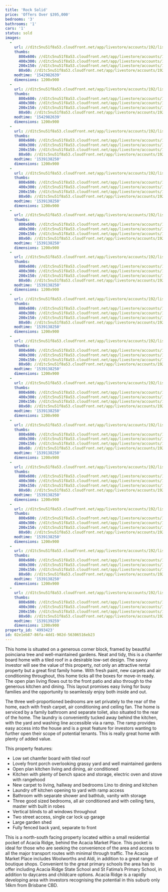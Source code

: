 ```yaml
---
title: 'Rock Solid'
price: 'Offers Over $395,000'
bedrooms: '3'
bathrooms: '1'
cars: '1'
status: sold
images:
  -
    url: //d1tc5nu51f8a53.cloudfront.net/app/livestore/accounts/192/listings/1675093/images/Glenview-26-Front2-D_65377552_20181010122252.jpg
    thumbs:
      800x600: //d1tc5nu51f8a53.cloudfront.net/app/livestore/accounts/192/listings/1675093/images/Glenview-26-Front2-D_65377552_20181010122252_800x600.jpg
      400x300: //d1tc5nu51f8a53.cloudfront.net/app/livestore/accounts/192/listings/1675093/images/Glenview-26-Front2-D_65377552_20181010122252_400x300.jpg
      200x150: //d1tc5nu51f8a53.cloudfront.net/app/livestore/accounts/192/listings/1675093/images/Glenview-26-Front2-D_65377552_20181010122252_200x150.jpg
      80x60: //d1tc5nu51f8a53.cloudfront.net/app/livestore/accounts/192/listings/1675093/images/Glenview-26-Front2-D_65377552_20181010122252_80x60.jpg
    modtime: '1542982639'
    dimensions: 1200x900
  -
    url: //d1tc5nu51f8a53.cloudfront.net/app/livestore/accounts/192/listings/1675093/images/Glenview-26-Front-Da_3164789503_20181010122253.jpg
    thumbs:
      800x600: //d1tc5nu51f8a53.cloudfront.net/app/livestore/accounts/192/listings/1675093/images/Glenview-26-Front-Da_3164789503_20181010122253_800x600.jpg
      400x300: //d1tc5nu51f8a53.cloudfront.net/app/livestore/accounts/192/listings/1675093/images/Glenview-26-Front-Da_3164789503_20181010122253_400x300.jpg
      200x150: //d1tc5nu51f8a53.cloudfront.net/app/livestore/accounts/192/listings/1675093/images/Glenview-26-Front-Da_3164789503_20181010122253_200x150.jpg
      80x60: //d1tc5nu51f8a53.cloudfront.net/app/livestore/accounts/192/listings/1675093/images/Glenview-26-Front-Da_3164789503_20181010122253_80x60.jpg
    modtime: '1542982639'
    dimensions: 1200x900
  -
    url: //d1tc5nu51f8a53.cloudfront.net/app/livestore/accounts/192/listings/1675093/images/Glenview-26-Verandah_1469923314_20181010122252.jpg
    thumbs:
      800x600: //d1tc5nu51f8a53.cloudfront.net/app/livestore/accounts/192/listings/1675093/images/Glenview-26-Verandah_1469923314_20181010122252_800x600.jpg
      400x300: //d1tc5nu51f8a53.cloudfront.net/app/livestore/accounts/192/listings/1675093/images/Glenview-26-Verandah_1469923314_20181010122252_400x300.jpg
      200x150: //d1tc5nu51f8a53.cloudfront.net/app/livestore/accounts/192/listings/1675093/images/Glenview-26-Verandah_1469923314_20181010122252_200x150.jpg
      80x60: //d1tc5nu51f8a53.cloudfront.net/app/livestore/accounts/192/listings/1675093/images/Glenview-26-Verandah_1469923314_20181010122252_80x60.jpg
    modtime: '1539138250'
    dimensions: 1200x900
  -
    url: //d1tc5nu51f8a53.cloudfront.net/app/livestore/accounts/192/listings/1675093/images/Glenview-26-Front3-D_1123558588_20181010122248.jpg
    thumbs:
      800x600: //d1tc5nu51f8a53.cloudfront.net/app/livestore/accounts/192/listings/1675093/images/Glenview-26-Front3-D_1123558588_20181010122248_800x600.jpg
      400x300: //d1tc5nu51f8a53.cloudfront.net/app/livestore/accounts/192/listings/1675093/images/Glenview-26-Front3-D_1123558588_20181010122248_400x300.jpg
      200x150: //d1tc5nu51f8a53.cloudfront.net/app/livestore/accounts/192/listings/1675093/images/Glenview-26-Front3-D_1123558588_20181010122248_200x150.jpg
      80x60: //d1tc5nu51f8a53.cloudfront.net/app/livestore/accounts/192/listings/1675093/images/Glenview-26-Front3-D_1123558588_20181010122248_80x60.jpg
    modtime: '1539138250'
    dimensions: 1200x900
  -
    url: //d1tc5nu51f8a53.cloudfront.net/app/livestore/accounts/192/listings/1675093/images/Glenview-26-Living-D_8290776656_20181010122245.jpg
    thumbs:
      800x600: //d1tc5nu51f8a53.cloudfront.net/app/livestore/accounts/192/listings/1675093/images/Glenview-26-Living-D_8290776656_20181010122245_800x600.jpg
      400x300: //d1tc5nu51f8a53.cloudfront.net/app/livestore/accounts/192/listings/1675093/images/Glenview-26-Living-D_8290776656_20181010122245_400x300.jpg
      200x150: //d1tc5nu51f8a53.cloudfront.net/app/livestore/accounts/192/listings/1675093/images/Glenview-26-Living-D_8290776656_20181010122245_200x150.jpg
      80x60: //d1tc5nu51f8a53.cloudfront.net/app/livestore/accounts/192/listings/1675093/images/Glenview-26-Living-D_8290776656_20181010122245_80x60.jpg
    modtime: '1539138250'
    dimensions: 1200x900
  -
    url: //d1tc5nu51f8a53.cloudfront.net/app/livestore/accounts/192/listings/1675093/images/Glenview-26-Living2-_9564206557_20181010122242.jpg
    thumbs:
      800x600: //d1tc5nu51f8a53.cloudfront.net/app/livestore/accounts/192/listings/1675093/images/Glenview-26-Living2-_9564206557_20181010122242_800x600.jpg
      400x300: //d1tc5nu51f8a53.cloudfront.net/app/livestore/accounts/192/listings/1675093/images/Glenview-26-Living2-_9564206557_20181010122242_400x300.jpg
      200x150: //d1tc5nu51f8a53.cloudfront.net/app/livestore/accounts/192/listings/1675093/images/Glenview-26-Living2-_9564206557_20181010122242_200x150.jpg
      80x60: //d1tc5nu51f8a53.cloudfront.net/app/livestore/accounts/192/listings/1675093/images/Glenview-26-Living2-_9564206557_20181010122242_80x60.jpg
    modtime: '1539138250'
    dimensions: 1200x900
  -
    url: //d1tc5nu51f8a53.cloudfront.net/app/livestore/accounts/192/listings/1675093/images/Glenview-26-Living3-_3709254178_20181010122243.jpg
    thumbs:
      800x600: //d1tc5nu51f8a53.cloudfront.net/app/livestore/accounts/192/listings/1675093/images/Glenview-26-Living3-_3709254178_20181010122243_800x600.jpg
      400x300: //d1tc5nu51f8a53.cloudfront.net/app/livestore/accounts/192/listings/1675093/images/Glenview-26-Living3-_3709254178_20181010122243_400x300.jpg
      200x150: //d1tc5nu51f8a53.cloudfront.net/app/livestore/accounts/192/listings/1675093/images/Glenview-26-Living3-_3709254178_20181010122243_200x150.jpg
      80x60: //d1tc5nu51f8a53.cloudfront.net/app/livestore/accounts/192/listings/1675093/images/Glenview-26-Living3-_3709254178_20181010122243_80x60.jpg
    modtime: '1539138250'
    dimensions: 1200x900
  -
    url: //d1tc5nu51f8a53.cloudfront.net/app/livestore/accounts/192/listings/1675093/images/Glenview-26-Kitchen2_670542946_20181010122243.jpg
    thumbs:
      800x600: //d1tc5nu51f8a53.cloudfront.net/app/livestore/accounts/192/listings/1675093/images/Glenview-26-Kitchen2_670542946_20181010122243_800x600.jpg
      400x300: //d1tc5nu51f8a53.cloudfront.net/app/livestore/accounts/192/listings/1675093/images/Glenview-26-Kitchen2_670542946_20181010122243_400x300.jpg
      200x150: //d1tc5nu51f8a53.cloudfront.net/app/livestore/accounts/192/listings/1675093/images/Glenview-26-Kitchen2_670542946_20181010122243_200x150.jpg
      80x60: //d1tc5nu51f8a53.cloudfront.net/app/livestore/accounts/192/listings/1675093/images/Glenview-26-Kitchen2_670542946_20181010122243_80x60.jpg
    modtime: '1539138250'
    dimensions: 1200x900
  -
    url: //d1tc5nu51f8a53.cloudfront.net/app/livestore/accounts/192/listings/1675093/images/Glenview-26-Kitchen-_4643821860_20181010122240.jpg
    thumbs:
      800x600: //d1tc5nu51f8a53.cloudfront.net/app/livestore/accounts/192/listings/1675093/images/Glenview-26-Kitchen-_4643821860_20181010122240_800x600.jpg
      400x300: //d1tc5nu51f8a53.cloudfront.net/app/livestore/accounts/192/listings/1675093/images/Glenview-26-Kitchen-_4643821860_20181010122240_400x300.jpg
      200x150: //d1tc5nu51f8a53.cloudfront.net/app/livestore/accounts/192/listings/1675093/images/Glenview-26-Kitchen-_4643821860_20181010122240_200x150.jpg
      80x60: //d1tc5nu51f8a53.cloudfront.net/app/livestore/accounts/192/listings/1675093/images/Glenview-26-Kitchen-_4643821860_20181010122240_80x60.jpg
    modtime: '1539138250'
    dimensions: 1200x900
  -
    url: //d1tc5nu51f8a53.cloudfront.net/app/livestore/accounts/192/listings/1675093/images/Glenview-26-Bathroom_1968171224_20181010122243.jpg
    thumbs:
      800x600: //d1tc5nu51f8a53.cloudfront.net/app/livestore/accounts/192/listings/1675093/images/Glenview-26-Bathroom_1968171224_20181010122243_800x600.jpg
      400x300: //d1tc5nu51f8a53.cloudfront.net/app/livestore/accounts/192/listings/1675093/images/Glenview-26-Bathroom_1968171224_20181010122243_400x300.jpg
      200x150: //d1tc5nu51f8a53.cloudfront.net/app/livestore/accounts/192/listings/1675093/images/Glenview-26-Bathroom_1968171224_20181010122243_200x150.jpg
      80x60: //d1tc5nu51f8a53.cloudfront.net/app/livestore/accounts/192/listings/1675093/images/Glenview-26-Bathroom_1968171224_20181010122243_80x60.jpg
    modtime: '1539138250'
    dimensions: 1200x900
  -
    url: //d1tc5nu51f8a53.cloudfront.net/app/livestore/accounts/192/listings/1675093/images/Glenview-26-Bed3-Day_7757703168_20181010122243.jpg
    thumbs:
      800x600: //d1tc5nu51f8a53.cloudfront.net/app/livestore/accounts/192/listings/1675093/images/Glenview-26-Bed3-Day_7757703168_20181010122243_800x600.jpg
      400x300: //d1tc5nu51f8a53.cloudfront.net/app/livestore/accounts/192/listings/1675093/images/Glenview-26-Bed3-Day_7757703168_20181010122243_400x300.jpg
      200x150: //d1tc5nu51f8a53.cloudfront.net/app/livestore/accounts/192/listings/1675093/images/Glenview-26-Bed3-Day_7757703168_20181010122243_200x150.jpg
      80x60: //d1tc5nu51f8a53.cloudfront.net/app/livestore/accounts/192/listings/1675093/images/Glenview-26-Bed3-Day_7757703168_20181010122243_80x60.jpg
    modtime: '1539138250'
    dimensions: 1200x900
  -
    url: //d1tc5nu51f8a53.cloudfront.net/app/livestore/accounts/192/listings/1675093/images/Glenview-26-Bed2-Day_613907899_20181010122244.jpg
    thumbs:
      800x600: //d1tc5nu51f8a53.cloudfront.net/app/livestore/accounts/192/listings/1675093/images/Glenview-26-Bed2-Day_613907899_20181010122244_800x600.jpg
      400x300: //d1tc5nu51f8a53.cloudfront.net/app/livestore/accounts/192/listings/1675093/images/Glenview-26-Bed2-Day_613907899_20181010122244_400x300.jpg
      200x150: //d1tc5nu51f8a53.cloudfront.net/app/livestore/accounts/192/listings/1675093/images/Glenview-26-Bed2-Day_613907899_20181010122244_200x150.jpg
      80x60: //d1tc5nu51f8a53.cloudfront.net/app/livestore/accounts/192/listings/1675093/images/Glenview-26-Bed2-Day_613907899_20181010122244_80x60.jpg
    modtime: '1539138250'
    dimensions: 1200x900
  -
    url: //d1tc5nu51f8a53.cloudfront.net/app/livestore/accounts/192/listings/1675093/images/Glenview-26-Bed1-Day_3847591252_20181010122248.jpg
    thumbs:
      800x600: //d1tc5nu51f8a53.cloudfront.net/app/livestore/accounts/192/listings/1675093/images/Glenview-26-Bed1-Day_3847591252_20181010122248_800x600.jpg
      400x300: //d1tc5nu51f8a53.cloudfront.net/app/livestore/accounts/192/listings/1675093/images/Glenview-26-Bed1-Day_3847591252_20181010122248_400x300.jpg
      200x150: //d1tc5nu51f8a53.cloudfront.net/app/livestore/accounts/192/listings/1675093/images/Glenview-26-Bed1-Day_3847591252_20181010122248_200x150.jpg
      80x60: //d1tc5nu51f8a53.cloudfront.net/app/livestore/accounts/192/listings/1675093/images/Glenview-26-Bed1-Day_3847591252_20181010122248_80x60.jpg
    modtime: '1539138250'
    dimensions: 1200x900
  -
    url: //d1tc5nu51f8a53.cloudfront.net/app/livestore/accounts/192/listings/1675093/images/Glenview-26-Block-Da_7538841579_20181010124047.jpg
    thumbs:
      800x600: //d1tc5nu51f8a53.cloudfront.net/app/livestore/accounts/192/listings/1675093/images/Glenview-26-Block-Da_7538841579_20181010124047_800x600.jpg
      400x300: //d1tc5nu51f8a53.cloudfront.net/app/livestore/accounts/192/listings/1675093/images/Glenview-26-Block-Da_7538841579_20181010124047_400x300.jpg
      200x150: //d1tc5nu51f8a53.cloudfront.net/app/livestore/accounts/192/listings/1675093/images/Glenview-26-Block-Da_7538841579_20181010124047_200x150.jpg
      80x60: //d1tc5nu51f8a53.cloudfront.net/app/livestore/accounts/192/listings/1675093/images/Glenview-26-Block-Da_7538841579_20181010124047_80x60.jpg
    modtime: '1539139259'
    dimensions: 1200x900
property_id: '4993423'
id: 02e1eb87-86fa-4dd1-902d-56306516eb23
---
```

This home is situated on a generous corner block, framed by beautiful poinciana tree and well-maintained gardens. Neat and tidy, this is a chamfer board home with a tiled roof in a desirable low-set design. The savvy investor will see the value of this property, not only an attractive rental property but a great first family home. With fresh paint, new carpets and air conditioning throughout, this home ticks all the boxes for move-in ready. The open plan living flows out to the front patio and also through to the generous kitchen and dining. This layout promises easy living for busy families and the opportunity to seamlessly enjoy both inside and out. 

The three well-proportioned bedrooms are set privately to the rear of the home, each with fresh carpet, air conditioning and ceiling fan. The home is serviced by a family bathroom and separate toilet, also situated to the rear of the home. The laundry is conveniently tucked away behind the kitchen, with the yard and washing line accessible via a ramp. The ramp provides easy access into the house and is a great feature for investors wanting to further open their scope of potential tenants. This is really great home with plenty of added value.

This property features:

*  Low set chamfer board with tiled roof
*  Lovely front porch overlooking grassy yard and well maintained gardens 
*  Open plan kitchen living and dining, air conditioned 
*  Kitchen with plenty of bench space and storage, electric oven and stove with rangehood 
*  New carpet to living, hallway and bedrooms Lino to dining and kitchen
*  Laundry off kitchen opening to yard with ramp access
*  Bathroom with separate shower and bathtub, vanity with storage 
*  Three good sized bedrooms, all air conditioned and with ceiling fans, master with built in robes 
*  Vertical blinds to all windows throughout 
*  Two street access, single car lock up garage 
*  Large garden shed
*  Fully fenced back yard, separate to front 

This is a north-south facing property located within a small residential pocket of Acacia Ridge, behind the Acacia Market Place. This pocket is ideal for those who are seeking the convenience of the area and access to all the major transport routes with minimal through traffic. The Acacia Market Place includes Woolworths and Aldi, in addition to a great range of boutique shops. Convenient to the great primary schools the area has to offer including Acacia Ridge State School and St Fatima’s Primary School, in addition to daycares and childcare options. Acacia Ridge is a rapidly developing area with investors recognising the potential in this suburb only 14km from Brisbane CBD.